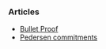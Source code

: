 ### Articles

- [Bullet Proof](./articles/cryptography/Bullet%20Proof.md)
- [Pedersen commitments](./articles/cryptography/Pedersen%20commitments.md)